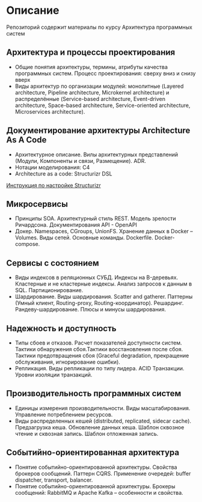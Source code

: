 # Описание

Репозиторий содержит материалы по курсу Архитектура программных систем

## Архитектура и процессы проектирования

* Общие понятия архитектуры, термины, атрибуты качества программных систем. Процесс проектирования: сверху вниз и снизу вверх
* Виды архитектур по организации модулей: монолитные (Layered architecture, Pipeline architecture, Microkernel architecture)
и распределённые (Service-based architecture, Event-driven architecture, Space-based architecture, Service-oriented architecture, Microservices architecture).

## Документирование архитектуры Architecture As A Code

* Архитектурное описание. Вилы архитектурных представлений (Модули, Компоненты и связи, Размещение). ADR.  
* Нотации моделирования:  C4
* Architecture as a code: Structurizr DSL

[Инструкция по настройке Structurizr](structurizr.md)

## Микросервисы

* Принципы SOA. Архитектурный стиль REST. Модель зрелости Ричардсона. Документирования API - OpenAPI
* Докер. Namespaces, CGroups, UnionFS. Хранение данных в Docker – Volumes. Виды сетей. Основные команды. Dockerfile. Docker-compose.

## Сервисы с состоянием

* Виды индексов в реляционных СУБД. Индексы на B-деревьях. Кластерные и не кластерные индексы. Анализ запросов к данным в SQL. Партиционирование.
* Шардирование. Виды шардирования. Scatter and gatherer. Паттерны (Умный клиент, Routing-proxy, Routing-координатор). Решардинг. Рандеву-шардирование. Плюсы и минусы шардирования.

## Надежность и доступность

* Типы сбоев и отказов. Расчет показателей доступности систем. Тактики обнаружения сбоя.Тактики восстановления после сбоя. Тактики предотвращения сбоя (Graceful degradation, прекращение обслуживания, игнорирование ошибки). 
* Репликация. Виды репликации по типу лидера. ACID Транзакции. Уровни изоляции транзакций. 

## Производительность программных систем

* Единицы измерения производительности.  Виды масштабирования. Управление потреблением ресурсов.
* Виды распределенных кешей (distributed, replicated, sidecar cache).  Предзагрузка кеша. Обновление данных кеша. Шаблон сквозное чтение и сквозная запись. Шаблон отложенная запись. 

## Событийно-ориентированная архитектура

* Понятие событийно-ориентированной архитектуры. Свойства брокеров сообщений. Паттерн CQRS. Применение очередей: buffer dispatcher, transport, balancer.
* Понятие событийно-ориентированной архитектуры. Брокеры сообщений: RabbitMQ и Apache Kafka – особенности и свойства. 